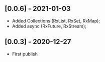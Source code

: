 ## [0.0.6] - 2021-01-03

* Added Collections (RxList, RxSet, RxMap);
* Added async (RxFuture, RxStream);

## [0.0.3] - 2020-12-27

* First publish
